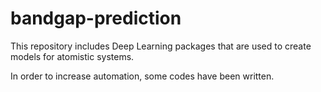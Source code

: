 # bandgap-prediction
This repository includes Deep Learning packages that are used to create models for atomistic systems.

In order to increase automation, some codes have been written.